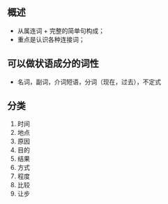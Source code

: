 ## 概述

* 从属连词 + 完整的简单句构成；
* 重点是认识各种连接词；

## 可以做状语成分的词性
* 名词，副词，介词短语，分词（现在，过去），不定式

## 分类

1. 时间
2. 地点
3. 原因
4. 目的
5. 结果
6. 方式
7. 程度
8. 比较
9. 让步
